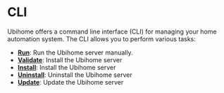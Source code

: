 # CLI

Ubihome offers a command line interface (CLI) for managing your home automation system. The CLI allows you to perform various tasks: 

- [**Run**](./command_run.md): Run the Ubihome server manually.
- [**Validate**](./command_install.md): Install the Ubihome server
- [**Install**](./command_install.md): Install the Ubihome server
- [**Uninstall**](./command_uninstall.md): Uninstall the Ubihome server
- [**Update**](./command_update.md): Update the Ubihome server
